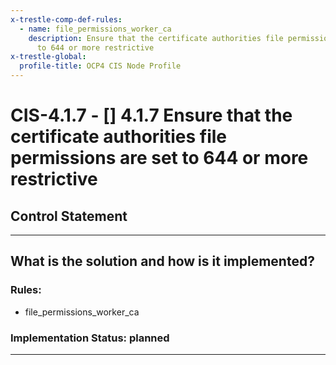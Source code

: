 ```yaml
---
x-trestle-comp-def-rules:
  - name: file_permissions_worker_ca
    description: Ensure that the certificate authorities file permissions are set
      to 644 or more restrictive
x-trestle-global:
  profile-title: OCP4 CIS Node Profile
---
```


# CIS-4.1.7 - \[\] 4.1.7 Ensure that the certificate authorities file permissions are set to 644 or more restrictive

## Control Statement

______________________________________________________________________

## What is the solution and how is it implemented?

<!-- For implementation status enter one of: implemented, partial, planned, alternative, not-applicable -->

<!-- Note that the list of rules under ### Rules: is read-only and changes will not be captured after assembly to JSON -->

### Rules:

  - file_permissions_worker_ca

### Implementation Status: planned

______________________________________________________________________
